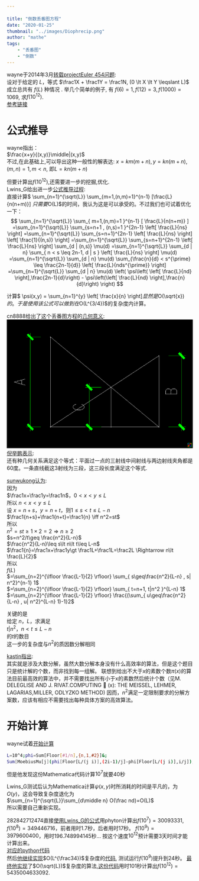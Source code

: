 ```yaml
---

title: "倒数丢番图方程"
date: "2020-01-25"
thumbnail: "../images/Diophrecip.png"
author: "mathe"
tags: 
    - "丢番图"
    - "倒数" 
---
```


wayne于2014年3月[转载projectEuler 454问题](https://bbs.emath.ac.cn/thread-5423-1-5.html):  
设对于给定的 $L$，等式 $\frac1X + \frac1Y = \frac1N, (0 \lt X \lt Y \leqslant L)$ 成立总共有 $f(L)$ 种情况 .
举几个简单的例子, 有 $f(6) =1, f(12)=3, f(1000)=1069$, 求$f(10^{12})$.  
[参考链接](http://projecteuler.net/problem=454)  

# 公式推导
wayne指出：  
$\frac{x+y}{(x,y)}\middle|(x,y)$  
不过,在此基础上,可以导出这种一般性的解表达:   $x=km(m+n) ,y=kn(m+n), (m,n)=1, m\lt n$, 即$L=kn(m+n)$  

但要计算出$f(10^{12})$,还需要进一步的挖掘,优化.  
Lwins_G给出进一步[公式推导过程](https://bbs.emath.ac.cn/forum.php?mod=redirect&goto=findpost&ptid=5423&pid=52667&fromuid=20):  
直接计算$ \sum_{n=1}^{\sqrt{L}} \sum_{m=1,(n,m)=1}^{n-1} [\frac{L}{n(n+m)}] $只需要$O(L)$的时间，我认为这是可以承受的。不过我们也可试着优化一下：  
$$
\sum_{n=1}^{\sqrt{L}} \sum_{ m=1,(n,m)=1 }^{n-1} [ \frac{L}{n(n+m)} ]
=\sum_{n=1}^{\sqrt{L}} \sum_{s=n+1 , (n,s)=1 }^{2n-1} \left[ \frac{L}{ns} \right] 
=\sum_{n=1}^{\sqrt{L}} \sum_{s=n+1}^{2n-1} \left[ \frac{L}{ns} \right] \left[ \frac{1}{(n,s)} \right] 
=\sum_{n=1}^{\sqrt{L}} \sum_{s=n+1}^{2n-1} \left[ \frac{L}{ns} \right] \sum_{d | (n,s)} \mu(d) 
=\sum_{n=1}^{\sqrt{L}} \sum_{d | n} \sum_{ n < s \leq 2n-1, d | s } \left[ \frac{L}{ns} \right] \mu(d) 
=\sum_{n=1}^{\sqrt{L}} \sum_{d | n} \mu(d) \sum_{\frac{n}{d} < s^{\prime} \leq \frac{2n-1}{d}} \left[ \frac{L}{nds^{\prime}} \right] 
=\sum_{n=1}^{\sqrt{L}} \sum_{d | n} \mu(d) \left( \psi\left( \left[ \frac{L}{nd} \right],\frac{2n-1}{d}\right) - \psi\left(\left[ \frac{L}{nd} \right],\frac{n}{d}\right) \right)
$$

计算$ \psi(x,y) = \sum_{n=1}^{y} \left[ \frac{x}{n} \right]$显然是$O(\sqrt{x})$的。
于是使用该公式可以做到在$O(L^{3/4})$的复杂度内计算。  

cn8888给出了这个丢番图方程的[几何意义](https://bbs.emath.ac.cn/forum.php?mod=redirect&goto=findpost&ptid=5423&pid=52964&fromuid=20):
![Diophrecip](../images/Diophrecip.png)  
[倪举鹏表示](https://bbs.emath.ac.cn/forum.php?mod=redirect&goto=findpost&ptid=5423&pid=54235&fromuid=20):  
还有种几何关系满足这个等式：平面过一点的三射线中间射线与两边射线夹角都是60度。一条直线截这3射线为三段，这三段长度满足这个等式.

[sunwukong认为](https://bbs.emath.ac.cn/forum.php?mod=redirect&goto=findpost&ptid=5423&pid=53582&fromuid=20):  
因为  
$\frac1x+\frac1y=\frac1n$，$0\lt x\lt y\leq L$  
所以 $n\lt x\lt y\leq L$  
设 $x=n+s$，$y=n+t$，则$1\leq s\lt t\leq L-n$  
$\frac1{n+s}+\frac1{n+t}=\frac1{n} \iff n^2=st$  
所以  
$n^2=st\geq1\times 2=2 \Rightarrow n\geq 2$  
$s=n^2/t\geq \frac{n^2}{L-n}$  
$\frac{n^2}{L-n}\leq s\lt n\lt t\leq L-n$  
$\frac1{n}=\frac1x+\frac1y\gt \frac1L+\frac1L=\frac2L \Rightarrow n\lt \frac{L}{2}$  
所以  
$f(L)$  
$=\sum_{n=2}^{\lfloor \frac{L-1}{2} \rfloor} \sum_{ s\geq\frac{n^2}{L-n} , s| n^2}^{n-1} 1$  
$=\sum_{n=2}^{\lfloor \frac{L-1}{2} \rfloor} \sum_{ t=n+1, t|n^2 }^{L-n} 1$  
$=\sum_{n=2}^{\lfloor \frac{L-1}{2} \rfloor} \frac{(\sum_{ u\geq\frac{n^2}{L-n} , u| n^2}^{L-n} 1)-1}2$  

关键的是  
给定 $n$，$L$，求满足  
$t| n^2$，$n\lt t\leq L-n$  
的$t$的数目  
这一步的复杂度与$n^2$的质因数分解相同  

[kastin指出](https://bbs.emath.ac.cn/forum.php?mod=redirect&goto=findpost&ptid=5423&pid=54225&fromuid=20):  
其实就是涉及大数分解，虽然大数分解本身没有什么高效率的算法，但是这个题目只是统计解的个数，而非找到每一组解。
联想到给出不大于$x$的素数个数$\pi(x)$的算法目前最高效的算法中，并不需要找出所有小于x的素数然后统计个数（见M. DELEGLISE AND J. RIVAT.COMPUTING  (x): THE MEISSEL, LEHMER, LAGARIAS,MILLER, ODLYZKO METHOD)
因而，$n^2$满足一定限制要求的分解方案数，应该有相应不需要找出每种具体方案的高效算法。

# 开始计算
wayne试着[开始计算](https://bbs.emath.ac.cn/forum.php?mod=redirect&goto=findpost&ptid=5423&pid=52668&fromuid=20)
```bash
L=10^4;phi=Sum[Floor[#1/n],{n,1,#2}]&;
Sum[MoebiusMu[j](phi[Floor[L/(j i)],(2i-1)/j]-phi[Floor[L/(j i)],i/j]),{i,1,Sqrt[L]},{j,Divisors[i]}]
```
但是他发现这份Mathematica代码计算$10^7$就要40秒

Lwins_G测试后认为Mathematica计算$\psi(x,y)$时所消耗的时间是平凡的，为$O(y)$，这会导致复杂度退化为  
$\sum_{n=1}^{\sqrt{L}}\sum_{d\middle n} O(\frac nd)=O(L)$  
所以需要自己重新实现。

282842712474直接[使用Lwins_G的公式](https://bbs.emath.ac.cn/forum.php?mod=redirect&goto=findpost&ptid=5423&pid=54248&fromuid=20)用phyton计算出$f(10^7)=30093331,\quad f(10^8)=349446716$，前者用时1.7秒，后者用时17秒。
$f(10^9)=3979600400$，用时196.748994145秒... 按这个速度$10^{12}$预计需要3天时间才能计算出来。  
[对应的python代码](../attached/diophrecip/python.txt)  
然后[他继续实现](https://bbs.emath.ac.cn/forum.php?mod=redirect&goto=findpost&ptid=5423&pid=54270&fromuid=20)$O(L^{\frac34})$复杂度的[代码](../attached/diophrecip/python2.txt), 测试运行$f(10^9)$提升到24秒。
[最终他实现](https://bbs.emath.ac.cn/forum.php?mod=redirect&goto=findpost&ptid=5423&pid=54281&fromuid=20)了$O(\sqrt{L})$复杂度的算法,[这份代码](../attached/diophrecip/ohalf.txt)用时101秒计算出$f(10^{12})=5435004633092$.

